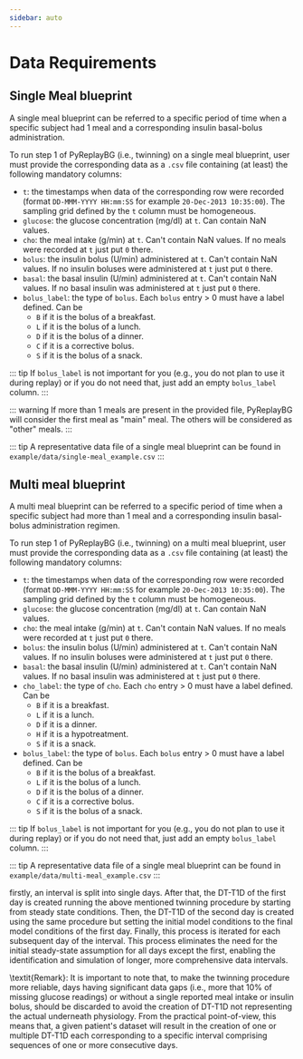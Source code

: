 ```yaml
---
sidebar: auto
---
```

# Data Requirements

## Single Meal blueprint

A single meal blueprint can be referred to a specific period of time when a specific subject had 1 meal and a
corresponding insulin basal-bolus administration. 

To run step 1 of PyReplayBG (i.e., twinning) on a single meal blueprint, user must provide the corresponding data as
a `.csv` file containing (at least) the following mandatory columns:
* `t`: the timestamps when data of the corresponding row were recorded (format 
`DD-MMM-YYYY HH:mm:SS` for example `20-Dec-2013 10:35:00`). The sampling grid defined by the `t` column must be
homogeneous. 
* `glucose`: the glucose concentration (mg/dl) at `t`. Can contain NaN values.
* `cho`: the meal intake (g/min) at `t`. Can't contain NaN values. If no meals were recorded at `t` just put `0` there.
* `bolus`: the insulin bolus (U/min) administered at `t`. Can't contain NaN values. If no insulin boluses were 
administered at `t` just put `0` there.
* `basal`: the basal insulin (U/min) administered at `t`. Can't contain NaN values. If no basal insulin was 
administered at `t` just put `0` there.
* `bolus_label`: the type of `bolus`. Each `bolus` entry > 0 must have a label defined. Can be 
  * `B` if it is the bolus of a breakfast.
  * `L` if it is the bolus of a lunch.
  * `D` if it is the bolus of a dinner.
  * `C` if it is a corrective bolus.
  * `S` if it is the bolus of a snack.

::: tip
If `bolus_label` is not important for you (e.g., you do not plan to use it during replay) or if you do not need that, 
just add an empty `bolus_label` column. 
:::

::: warning
If more than 1 meals are present in the provided file, PyReplayBG will consider the first meal as "main" meal. The others
will be considered as "other" meals.
:::

::: tip
A representative data file of a single meal blueprint can be found in `example/data/single-meal_example.csv`
:::

## Multi meal blueprint

A multi meal blueprint can be referred to a specific period of time when a specific subject had more than 1 meal and a
corresponding insulin basal-bolus administration regimen. 

To run step 1 of PyReplayBG (i.e., twinning) on a multi meal blueprint, user must provide the corresponding data as
a `.csv` file containing (at least) the following mandatory columns:
* `t`: the timestamps when data of the corresponding row were recorded (format 
`DD-MMM-YYYY HH:mm:SS` for example `20-Dec-2013 10:35:00`). The sampling grid defined by the `t` column must be
homogeneous. 
* `glucose`: the glucose concentration (mg/dl) at `t`. Can contain NaN values.
* `cho`: the meal intake (g/min) at `t`. Can't contain NaN values. If no meals were recorded at `t` just put `0` there.
* `bolus`: the insulin bolus (U/min) administered at `t`. Can't contain NaN values. If no insulin boluses were 
administered at `t` just put `0` there.
* `basal`: the basal insulin (U/min) administered at `t`. Can't contain NaN values. If no basal insulin was 
administered at `t` just put `0` there.
* `cho_label`: the type of `cho`. Each `cho` entry > 0 must have a label defined. Can be 
  * `B` if it is a breakfast.
  * `L` if it is a lunch.
  * `D` if it is a dinner.
  * `H` if it is a hypotreatment.
  * `S` if it is a snack.
* `bolus_label`: the type of `bolus`. Each `bolus` entry > 0 must have a label defined. Can be 
  * `B` if it is the bolus of a breakfast.
  * `L` if it is the bolus of a lunch.
  * `D` if it is the bolus of a dinner.
  * `C` if it is a corrective bolus.
  * `S` if it is the bolus of a snack.

::: tip
If `bolus_label` is not important for you (e.g., you do not plan to use it during replay) or if you do not need that, 
just add an empty `bolus_label` column. 
:::

::: tip
A representative data file of a single meal blueprint can be found in `example/data/multi-meal_example.csv`
:::




firstly, an interval is split into single days. After that, the DT-T1D of the first day is created running the above mentioned twinning procedure by starting from steady state conditions. Then, the DT-T1D of the second day is created using the same procedure but setting the initial model conditions to the final model conditions of the first day. Finally, this process is iterated for each subsequent day of the interval. This process eliminates the need for the initial steady-state assumption for all days except the first, enabling the identification and simulation of longer, more comprehensive data intervals.

\textit{Remark}: It is important to note that, to make the twinning procedure more reliable, days having significant data gaps (i.e., more that 10\% of missing glucose readings) or without a single reported meal intake or insulin bolus, should be discarded to avoid the creation of DT-T1D not representing the actual underneath physiology. From the practical point-of-view, this means that, a given patient's dataset will result in the creation of one or multiple DT-T1D each corresponding to a specific interval comprising sequences of one or more consecutive days.